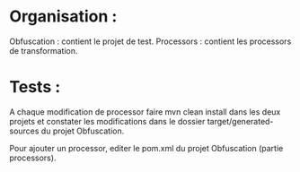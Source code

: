 Organisation :
==============
Obfuscation : contient le projet de test.
Processors : contient les processors de transformation.

Tests :
=======
A chaque modification de processor faire mvn clean install dans les deux projets et constater les modifications dans le dossier target/generated-sources du projet Obfuscation.

Pour ajouter un processor, editer le pom.xml du projet Obfuscation (partie processors).



